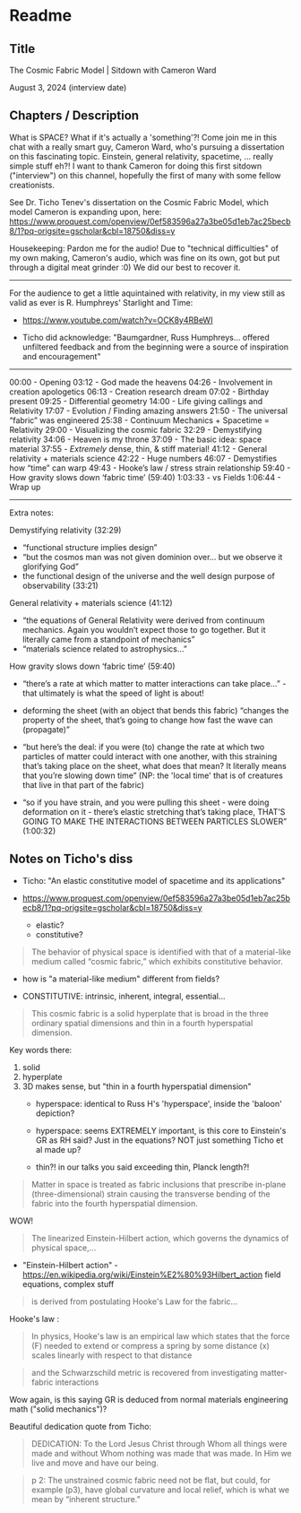 # Readme

## Title

The Cosmic Fabric Model | Sitdown with Cameron Ward

August 3, 2024 (interview date)

## Chapters / Description

What is SPACE? What if it's actually a 'something'?! Come join me in this chat with a really smart guy, Cameron Ward, who's pursuing a dissertation on this fascinating topic. Einstein, general relativity, spacetime, ... really simple stuff eh?! I want to thank Cameron for doing this first sitdown ("interview") on this channel, hopefully the first of many with some fellow creationists.

See Dr. Ticho Tenev's dissertation on the Cosmic Fabric Model, which model Cameron is expanding upon, here: https://www.proquest.com/openview/0ef583596a27a3be05d1eb7ac25becb8/1?pq-origsite=gscholar&cbl=18750&diss=y

Housekeeping: Pardon me for the audio! Due to "technical difficulties" of my own making, Cameron's audio, which was fine on its own, got but put through a digital meat grinder :0) We did our best to recover it.

---

For the audience to get a little aquintained with relativity, in my view still as valid as ever is R. Humphreys' Starlight and Time:

- https://www.youtube.com/watch?v=OCK8y4RBeWI

- Ticho did acknowledge: "Baumgardner, Russ Humphreys... offered unfiltered feedback and from the beginning were a source of inspiration and encouragement"

---

00:00 - Opening
03:12 - God made the heavens
04:26 - Involvement in creation apologetics
06:13 - Creation research dream
07:02 - Birthday present
09:25 - Differential geometry
14:00 - Life giving callings and Relativity
17:07 - Evolution / Finding amazing answers
21:50 - The universal “fabric” was engineered
25:38 - Continuum Mechanics + Spacetime = Relativity
29:00 - Visualizing the cosmic fabric
32:29 - Demystifying relativity
34:06 - Heaven is my throne
37:09 - The basic idea: space material
37:55 - *Extremely* dense, thin, & stiff material!
41:12 - General relativity + materials science
42:22 - Huge numbers
46:07 - Demystifies how “time” can warp
49:43 - Hooke’s law / stress strain relationship
59:40 - How gravity slows down ‘fabric time’ (59:40)
1:03:33 - vs Fields
1:06:44 - Wrap up

---

Extra notes:

 Demystifying relativity (32:29)
  * “functional structure implies design”
  * “but the cosmos man was not given dominion over… but we observe it glorifying God”
  * the functional design of the universe and the well design purpose of observability (33:21)

General relativity + materials science (41:12)
  * “the equations of General Relativity were derived from continuum mechanics. Again you wouldn’t expect those to go together. But it literally came from a standpoint of mechanics”
  * “materials science related to astrophysics…”

How gravity slows down ‘fabric time’ (59:40)
  * “there’s a rate at which matter to matter interactions can take place…” - that ultimately is what the speed of light is about!
  * deforming the sheet (with an object that bends this fabric) “changes the property of the sheet, that’s going to change how fast the wave can (propagate)”

  * “but here’s the deal: if you were (to) change the rate at which two particles of matter could interact with one another, with this straining that’s taking place on the sheet, what does that mean? It literally means that you’re slowing down time” (NP: the 'local time' that is of creatures that live in that part of the fabric)

 * “so if you have strain, and you were pulling this sheet - were doing deformation on it - there’s elastic stretching that’s taking place, THAT’S GOING TO MAKE THE INTERACTIONS BETWEEN PARTICLES SLOWER” (1:00:32)

## Notes on Ticho's diss

* Ticho: "An elastic constitutive model of spacetime and its applications"

* https://www.proquest.com/openview/0ef583596a27a3be05d1eb7ac25becb8/1?pq-origsite=gscholar&cbl=18750&diss=y

    - elastic?
    - constitutive?

> The behavior of physical space is identified with that of a material-like medium called “cosmic fabric,” which exhibits constitutive behavior.

* how is "a material-like medium" different from fields?

* CONSTITUTIVE: intrinsic, inherent, integral, essential...

> This cosmic fabric is a solid hyperplate that is broad in the three ordinary spatial dimensions and thin in a fourth hyperspatial dimension.

Key words there:

1. solid
2. hyperplate
3. 3D makes sense, but "thin in a fourth hyperspatial dimension"
    - hyperspace: identical to Russ H's 'hyperspace', inside the 'baloon' depiction?

    - hyperspace: seems EXTREMELY important, is this core to Einstein's GR as RH said? Just in the equations? NOT just something Ticho et al made up?

    - thin?! in our talks you said exceeding thin, Planck length?!

> Matter in space is treated as fabric inclusions that prescribe in-plane (three-dimensional) strain causing the transverse bending of the fabric into the fourth hyperspatial dimension.

WOW!

> The linearized Einstein-Hilbert action, which governs the
dynamics of physical space,...

* "Einstein-Hilbert action" - https://en.wikipedia.org/wiki/Einstein%E2%80%93Hilbert_action field equations, complex stuff

> is derived from postulating Hooke's Law for the fabric...

Hooke's law [](https://en.wikipedia.org/wiki/Hooke's_law):

> In physics, Hooke's law is an empirical law which states that the force (F) needed to extend or compress a spring by some distance (x) scales linearly with respect to that distance

> and the Schwarzschild metric is recovered from investigating matter-fabric interactions

Wow again, is this saying GR is deduced from normal materials engineering math ("solid mechanics")?

Beautiful dedication quote from Ticho:

> DEDICATION: To the Lord Jesus Christ through Whom all things were made and without Whom nothing was made that was made. In Him we live and move and have our being.

> p 2: The unstrained cosmic fabric need not be flat, but could, for example (p3), have global curvature and local relief, which is what we mean by “inherent structure.”

